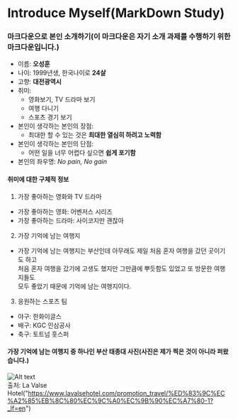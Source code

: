 Introduce Myself(MarkDown Study)
==================================

### 마크다운으로 본인 소개하기(이 마크다운은 자기 소개 과제를 수행하기 위한 마크다운입니다.)  

- 이름: **오성훈**
- 나이: 1999년생, 한국나이로 __24살__
- 고향: __대전광역시__
- 취미:
  - 영화보기, TV 드라마 보기
  - 여행 다니기
  - 스포츠 경기 보기
- 본인이 생각하는 본인의 장점:
  - 최대한 할 수 있는 것은 __최대한 열심히 하려고 노력함__
- 본인이 생각하는 본인의 단점:
  - 어떤 일을 너무 어렵다 싶으면 __쉽게 포기함__
- 본인의 좌우명: *No pain, No gain*     

#### 취미에 대한 구체적 정보
1. 가장 좋아하는 영화와 TV 드라마
  + 가장 좋아하는 영화: 어벤저스 시리즈
  + 가장 좋아하는 드라마: 사이코지만 괜찮아  

2. 가장 기억에 남는 여행지
  + 가장 기억에 남는 여행지는 부산인데 아무래도 제일 처음 혼자 여행을 갔던 곳이기도 하고  
    처음 혼자 여행을 갔기에 고생도 했지만 그만큼에 뿌듯함도 있었고 또 방문한 여행지들도  
    모두 좋았기 때문에 기억에 남는 여행지이다. 
    
3. 응원하는 스포츠 팀
  + 야구: 한화이글스
  + 배구: KGC 인삼공사
  + 축구: 토트넘 훗스퍼

#### 가장 기억에 남는 여행지 중 하나인 부산 태종대 사진(사진은 제가 찍은 것이 아니라 퍼왔습니다.)
![Alt text](https://www.lavalsehotel.co.kr/storage/app/public/lavalse/contents/documents/ko/3aa79af3-065d-4b69-bd49-22c6ba5cdcd3/db/6e/201909200945095d71fc83087891b84263425dd8556be9139194ba.jpg)  
출처: La Valse Hotel("https://www.lavalsehotel.com/promotion_travel/%ED%83%9C%EC%A2%85%EB%8C%80%EC%9C%A0%EC%9B%90%EC%A7%80-1?_lf=en")
